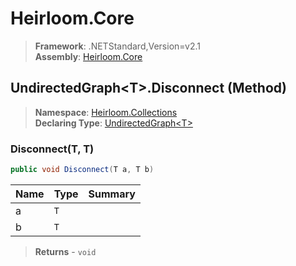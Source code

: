 # Heirloom.Core

> **Framework**: .NETStandard,Version=v2.1  
> **Assembly**: [Heirloom.Core][0]

## UndirectedGraph\<T>.Disconnect (Method)

> **Namespace**: [Heirloom.Collections][0]  
> **Declaring Type**: [UndirectedGraph\<T>][1]

### Disconnect(T, T)

```cs
public void Disconnect(T a, T b)
```

| Name | Type | Summary |
|------|------|---------|
| a    | `T`  |         |
| b    | `T`  |         |

> **Returns** - `void`

[0]: ../../../Heirloom.Core.md
[1]: ../UndirectedGraph[T].md
